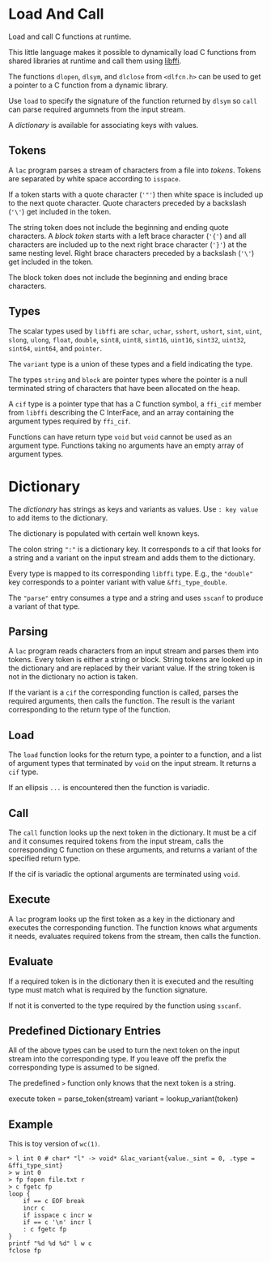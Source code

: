 # Load And Call

Load and call C functions at runtime.

This little language makes it possible to dynamically load C
functions from shared libraries at runtime and call them using
[libffi](https://github.com/libffi/libffi).

The functions `dlopen`, `dlsym`, and `dlclose` from `<dlfcn.h>`
can be used to get a pointer to a C function from a dynamic library.

Use `load` to specify the signature of the function returned by `dlsym`
so `call` can parse required argumnets from the input stream.

A _dictionary_ is available for associating keys with values.

## Tokens

A `lac` program parses a stream of characters from a file into _tokens_.
Tokens are separated by white space according to `isspace`.

If a token starts with a quote character (`'"'`) then white space is
included up to the next quote character. Quote characters preceded by
a backslash (`'\'`) get included in the token.

The string token does not include the beginning and ending quote characters.  A _block token_ starts with a left brace character (`'{'`) and all
characters are included up to the next right brace character (`'}'`) at
the same nesting level.  Right brace characters preceded by a  backslash
(`'\'`) get included in the token.

The block token does not include the beginning and ending brace characters.

## Types

The scalar types used by `libffi` are `schar`, `uchar`, `sshort`, `ushort`,
`sint`, `uint`, `slong`, `ulong`, `float`, `double`, `sint8`, `uint8`,
`sint16`, `uint16`, `sint32`, `uint32`, `sint64`, `uint64`, and
`pointer`.

The `variant` type is a union of these types and a field indicating the type.

The types `string` and `block` are pointer types where the
pointer is a null terminated string of characters that have been allocated
on the heap.

A `cif` type is a pointer type that has a C function symbol,
a `ffi_cif` member from `libffi` describing the C InterFace,
and an array containing the argument types required by `ffi_cif`.

Functions can have return type `void` but `void` cannot be used as an
argument type.  Functions taking no arguments have an empty array of
argument types.

# Dictionary

The _dictionary_ has strings as keys and variants as values.
Use `: key value` to add items to the dictionary.

The dictionary is populated with certain well known keys.

The colon string `":"` is a dictionary key. It corresponds
to a cif that looks for a string and a variant on the
input stream and adds them to the dictionary.

Every type is mapped to its corresponding `libffi` type.
E.g., the `"double"` key corresponds to a pointer variant with
value `&ffi_type_double`.

The `"parse"` entry consumes a type and a string and uses
`sscanf` to produce a variant of that type.

## Parsing

A `lac` program reads characters from an input stream and parses
them into tokens. Every token is either a string or block.
String tokens are looked up in the dictionary and are replaced
by their variant value. If the string token is not in the
dictionary no action is taken.

If the variant is a `cif` the corresponding
function is called, parses the required arguments, then calls
the function. The result is the variant corresponding to the
return type of the function.

## Load

The `load` function looks for the return type, a pointer to a function, and
a list of argument types that terminated by `void` on the input stream.
It returns a `cif` type.

If an ellipsis `...` is encountered then the function is
variadic.

## Call

The `call` function looks up the next token in the dictionary. It must be
a cif and it consumes required tokens from the input stream, calls
the corresponding C function on these arguments, and returns a variant
of the specified return type.

If the cif is variadic the optional arguments are terminated using `void`.



## Execute

A `lac` program looks up the first token as a key in the dictionary and
executes the corresponding function. The function knows what arguments it
needs, evaluates required tokens from the stream, then calls the function.

## Evaluate

If a required token is in the dictionary then it is executed and the
resulting type must match what is required by the function signature.

If not it is converted to the type required by the function using `sscanf`.
## Predefined Dictionary Entries

All of the above types can be used to turn the next token on the input stream
into the corresponding type. If you leave off the prefix the corresponding
type is assumed to be signed.

The predefined `>` function only knows that the next token is a string.




execute 
	token = parse_token(stream)
	variant = lookup_variant(token)

## Example

This is toy version of `wc(1)`.

```
> l int 0 # char* "l" -> void* &lac_variant{value._sint = 0, .type = &ffi_type_sint}
> w int 0
> fp fopen file.txt r
> c fgetc fp
loop {
	if == c EOF break
	incr c
	if isspace c incr w
	if == c '\n' incr l
	: c fgetc fp
}
printf "%d %d %d" l w c
fclose fp
```
